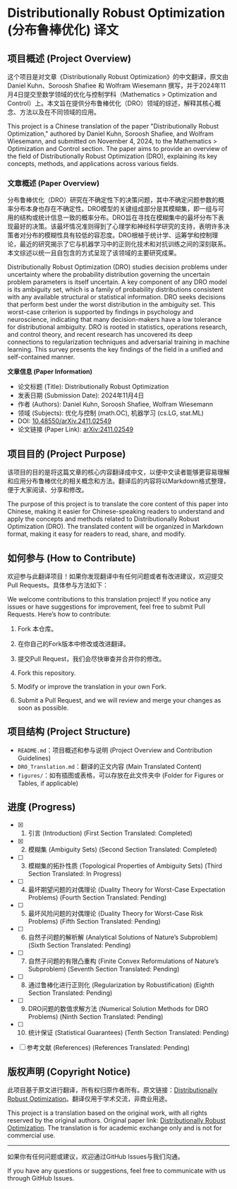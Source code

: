 # Distributionally Robust Optimization (分布鲁棒优化) 译文

## 项目概述 (Project Overview)
这个项目是对文章《Distributionally Robust Optimization》的中文翻译，原文由 Daniel Kuhn、Soroosh Shafiee 和 Wolfram Wiesemann 撰写，并于2024年11月4日提交至数学领域的优化与控制学科（Mathematics > Optimization and Control）上。本文旨在提供分布鲁棒优化（DRO）领域的综述，解释其核心概念、方法以及在不同领域的应用。

This project is a Chinese translation of the paper "Distributionally Robust Optimization," authored by Daniel Kuhn, Soroosh Shafiee, and Wolfram Wiesemann, and submitted on November 4, 2024, to the Mathematics > Optimization and Control section. The paper aims to provide an overview of the field of Distributionally Robust Optimization (DRO), explaining its key concepts, methods, and applications across various fields.

### 文章概述 (Paper Overview)
分布鲁棒优化（DRO）研究在不确定性下的决策问题，其中不确定问题参数的概率分布本身也存在不确定性。DRO模型的关键组成部分是其模糊集，即一组与可用的结构或统计信息一致的概率分布。DRO旨在寻找在模糊集中的最坏分布下表现最好的决策。该最坏情况准则得到了心理学和神经科学研究的支持，表明许多决策者对分布的模糊性具有较低的容忍度。DRO根植于统计学、运筹学和控制理论，最近的研究揭示了它与机器学习中的正则化技术和对抗训练之间的深刻联系。本文综述以统一且自包含的方式呈现了该领域的主要研究成果。

Distributionally Robust Optimization (DRO) studies decision problems under uncertainty where the probability distribution governing the uncertain problem parameters is itself uncertain. A key component of any DRO model is its ambiguity set, which is a family of probability distributions consistent with any available structural or statistical information. DRO seeks decisions that perform best under the worst distribution in the ambiguity set. This worst-case criterion is supported by findings in psychology and neuroscience, indicating that many decision-makers have a low tolerance for distributional ambiguity. DRO is rooted in statistics, operations research, and control theory, and recent research has uncovered its deep connections to regularization techniques and adversarial training in machine learning. This survey presents the key findings of the field in a unified and self-contained manner.

**文章信息 (Paper Information)**
- 论文标题 (Title): Distributionally Robust Optimization
- 发表日期 (Submission Date): 2024年11月4日
- 作者 (Authors): Daniel Kuhn, Soroosh Shafiee, Wolfram Wiesemann
- 领域 (Subjects): 优化与控制 (math.OC), 机器学习 (cs.LG, stat.ML)
- DOI: [10.48550/arXiv.2411.02549](https://doi.org/10.48550/arXiv.2411.02549)
- 论文链接 (Paper Link): [arXiv:2411.02549](https://arxiv.org/abs/2411.02549)

## 项目目的 (Project Purpose)
该项目的目的是将这篇文章的核心内容翻译成中文，以便中文读者能够更容易理解和应用分布鲁棒优化的相关概念和方法。翻译后的内容将以Markdown格式整理，便于大家阅读、分享和修改。

The purpose of this project is to translate the core content of this paper into Chinese, making it easier for Chinese-speaking readers to understand and apply the concepts and methods related to Distributionally Robust Optimization (DRO). The translated content will be organized in Markdown format, making it easy for readers to read, share, and modify.

## 如何参与 (How to Contribute)
欢迎参与此翻译项目！如果你发现翻译中有任何问题或者有改进建议，欢迎提交Pull Requests。具体参与方法如下：

We welcome contributions to this translation project! If you notice any issues or have suggestions for improvement, feel free to submit Pull Requests. Here’s how to contribute:

1. Fork 本仓库。
2. 在你自己的Fork版本中修改或改进翻译。
3. 提交Pull Request，我们会尽快审查并合并你的修改。

1. Fork this repository.
2. Modify or improve the translation in your own Fork.
3. Submit a Pull Request, and we will review and merge your changes as soon as possible.

## 项目结构 (Project Structure)
- `README.md`：项目概述和参与说明 (Project Overview and Contribution Guidelines)
- `DRO_Translation.md`：翻译的正文内容 (Main Translated Content)
- `figures/`：如有插图或表格，可以存放在此文件夹中 (Folder for Figures or Tables, if applicable)

## 进度 (Progress)
- [x] 1. 引言 (Introduction) (First Section Translated: Completed)
- [x] 2. 模糊集 (Ambiguity Sets) (Second Section Translated: Completed)
- [ ] 3. 模糊集的拓扑性质 (Topological Properties of Ambiguity Sets) (Third Section Translated: In Progress)
- [ ] 4. 最坏期望问题的对偶理论 (Duality Theory for Worst-Case Expectation Problems) (Fourth Section Translated: Pending)
- [ ] 5. 最坏风险问题的对偶理论 (Duality Theory for Worst-Case Risk Problems) (Fifth Section Translated: Pending)
- [ ] 6. 自然子问题的解析解 (Analytical Solutions of Nature’s Subproblem) (Sixth Section Translated: Pending)
- [ ] 7. 自然子问题的有限凸重构 (Finite Convex Reformulations of Nature’s Subproblem) (Seventh Section Translated: Pending)
- [ ] 8. 通过鲁棒化进行正则化 (Regularization by Robustification) (Eighth Section Translated: Pending)
- [ ] 9. DRO问题的数值求解方法 (Numerical Solution Methods for DRO Problems) (Ninth Section Translated: Pending)
- [ ] 10. 统计保证 (Statistical Guarantees) (Tenth Section Translated: Pending)
- [ ] 参考文献 (References) (References Translated: Pending)



## 版权声明 (Copyright Notice)
此项目基于原文进行翻译，所有权归原作者所有。原文链接：[Distributionally Robust Optimization](https://arxiv.org/abs/2411.02549)。翻译仅用于学术交流，非商业用途。

This project is a translation based on the original work, with all rights reserved by the original authors. Original paper link: [Distributionally Robust Optimization](https://arxiv.org/abs/2411.02549). The translation is for academic exchange only and is not for commercial use.

---

如果你有任何问题或建议，欢迎通过GitHub Issues与我们沟通。

If you have any questions or suggestions, feel free to communicate with us through GitHub Issues.
